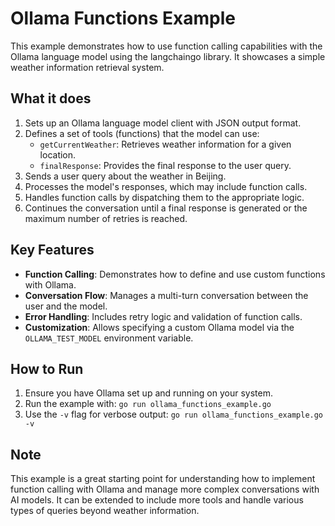 # Ollama Functions Example

This example demonstrates how to use function calling capabilities with the Ollama language model using the langchaingo library. It showcases a simple weather information retrieval system.

## What it does

1. Sets up an Ollama language model client with JSON output format.
2. Defines a set of tools (functions) that the model can use:
   - `getCurrentWeather`: Retrieves weather information for a given location.
   - `finalResponse`: Provides the final response to the user query.
3. Sends a user query about the weather in Beijing.
4. Processes the model's responses, which may include function calls.
5. Handles function calls by dispatching them to the appropriate logic.
6. Continues the conversation until a final response is generated or the maximum number of retries is reached.

## Key Features

- **Function Calling**: Demonstrates how to define and use custom functions with Ollama.
- **Conversation Flow**: Manages a multi-turn conversation between the user and the model.
- **Error Handling**: Includes retry logic and validation of function calls.
- **Customization**: Allows specifying a custom Ollama model via the `OLLAMA_TEST_MODEL` environment variable.

## How to Run

1. Ensure you have Ollama set up and running on your system.
2. Run the example with: `go run ollama_functions_example.go`
3. Use the `-v` flag for verbose output: `go run ollama_functions_example.go -v`

## Note

This example is a great starting point for understanding how to implement function calling with Ollama and manage more complex conversations with AI models. It can be extended to include more tools and handle various types of queries beyond weather information.
